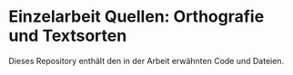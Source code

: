# Einzelarbeit Quellen: Orthografie und Textsorten
Dieses Repository enthält den in der Arbeit erwähnten Code und Dateien.
